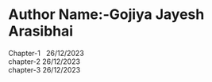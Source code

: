 # Author Name:-Gojiya Jayesh Arasibhai

Chapter-1 &nbsp; 26/12/2023<br>
chapter-2 26/12/2023<br>
chapter-3 26/12/2023<br>
